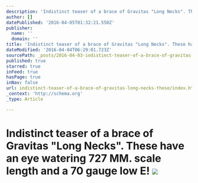 ```yaml
---
description: 'Indistinct teaser of a brace of Gravitas "Long Necks". These have an eye watering 727 MM. scale length and a 70 gauge low E!'
author: []
datePublished: '2016-04-05T01:32:21.550Z'
publisher:
  name: ''
  domain: ''
title: 'Indistinct teaser of a brace of Gravitas "Long Necks". These have an eye watering 727 MM. scale length and a 70 gauge low E! '
dateModified: '2016-04-04T06:29:01.723Z'
sourcePath: _posts/2016-04-03-indistinct-teaser-of-a-brace-of-gravitas-long-necks-these.md
published: true
starred: true
inFeed: true
hasPage: true
inNav: false
url: indistinct-teaser-of-a-brace-of-gravitas-long-necks-these/index.html
_context: 'http://schema.org'
_type: Article

---
```

# Indistinct teaser of a brace of Gravitas "Long Necks". These have an eye watering 727 MM. scale length and a 70 gauge low E! ![](https://the-grid-user-content.s3-us-west-2.amazonaws.com/24e3f8c1-2969-4e70-b770-a24d29a0c73a.png)